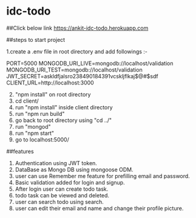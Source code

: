 # idc-todo

##Click below link
https://ankit-idc-todo.herokuapp.com


##steps to start project

1.create a .env file in root directory and add followings :- 

PORT=5000
MONGODB_URI_LIVE=mongodb://localhost/validation
MONGODB_URI_TEST=mongodb://localhost/validation
JWT_SECRET=askldfjalsro238490184391vcskljflkaj$@#$sdf
CLIENT_URL=http://localhost:3000

2. "npm install" on root directory
3. cd client/
4. run "npm install" inside client directory
5. run "npm run build" 
6. go back to root directory using "cd ../"
7. run "mongod"
8. run "npm start"
9. go to localhost:5000/


##features
1. Authentication using JWT token.
2. DataBase as Mongo DB using mongoose ODM.
3. user can use Remember me feature for prefilling email and password.
4. Basic validation added for login and signup.
5. After login user can create todo task.
6. todo task can be viewed and deleted.
7. user can search todo using search.
8. user can edit their email and name and change their profile picture.
